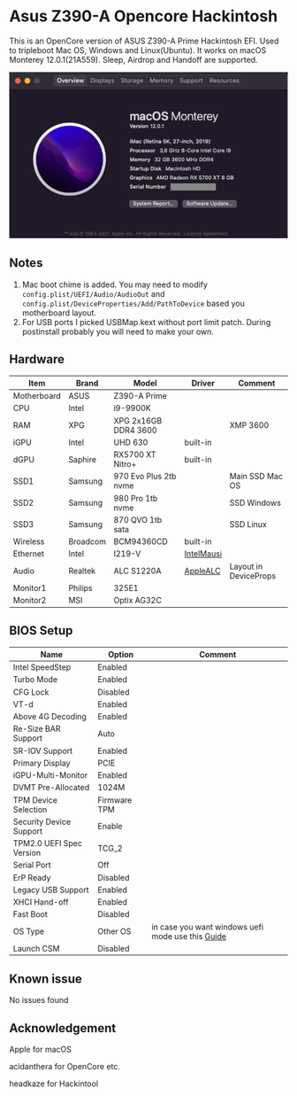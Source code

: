 # Asus Z390-A Opencore Hackintosh


This is an OpenCore version of ASUS Z390-A Prime Hackintosh EFI. Used to tripleboot Mac OS, Windows and Linux(Ubuntu). It works on macOS Monterey 12.0.1(21A559). Sleep, Airdrop and Handoff are supported.

![image](OS_Screenshot.png)

## Notes
1. Mac boot chime is added. You may need to modify `config.plist/UEFI/Audio/AudioOut` and `config.plist/DeviceProperties/Add/PathToDevice` based you motherboard layout.
2. For USB ports I picked USBMap.kext without port limit patch. During postinstall probably you will need to make your own.


## Hardware
| Item | Brand | Model | Driver | Comment |
|-----|-----|-----|-----|-----|
| Motherboard | ASUS | Z390-A Prime | | |
| CPU | Intel | i9-9900K | | |
| RAM | XPG | XPG 2x16GB DDR4 3600 | | XMP 3600 |
| iGPU | Intel | UHD 630 | built-in | |
| dGPU | Saphire | RX5700 XT Nitro+ | built-in | |
| SSD1 | Samsung | 970 Evo Plus 2tb nvme | | Main SSD Mac OS |
| SSD2 | Samsung | 980 Pro 1tb nvme | | SSD Windows |
| SSD3 | Samsung | 870 QVO 1tb sata | | SSD Linux |
| Wireless | Broadcom | BCM94360CD | built-in | |
| Ethernet | Intel | I219-V | [IntelMausi](https://github.com/acidanthera/IntelMausi) | |
| Audio | Realtek | ALC S1220A | [AppleALC](https://github.com/acidanthera/AppleALC) | Layout in DeviceProps |
| Monitor1 | Philips | 325E1 | | |
| Monitor2 | MSI | Optix AG32C | | |


## BIOS Setup
| Name | Option | Comment |
| --- | --- | --- |
| Intel SpeedStep | Enabled | |
| Turbo Mode | Enabled | |
| CFG Lock | Disabled | |
| VT-d | Enabled | |
| Above 4G Decoding | Enabled | |
| Re-Size BAR Support | Auto | |
| SR-IOV Support | Enabled | |
| Primary Display | PCIE | |
| iGPU-Multi-Monitor | Enabled | |
| DVMT Pre-Allocated | 1024M | |
| TPM Device Selection | Firmware TPM | |
| Security Device Support | Enable | |
| TPM2.0 UEFI Spec Version | TCG_2 | |
| Serial Port | Off | |
| ErP Ready | Disabled | |
| Legacy USB Support | Enabled | |
| XHCI Hand-off | Enabled | |
| Fast Boot | Disabled | |
| OS Type | Other OS | in case you want windows uefi mode use this [Guide](https://www.tonymacx86.com/threads/guide-opencore-and-uefi-secure-boot-using-windows-subsystem-for-linux.317166/#post-2295190) |
| Launch CSM | Disabled | |

## Known issue
No issues found

## Acknowledgement
Apple for macOS

acidanthera for OpenCore etc.

headkaze for Hackintool
